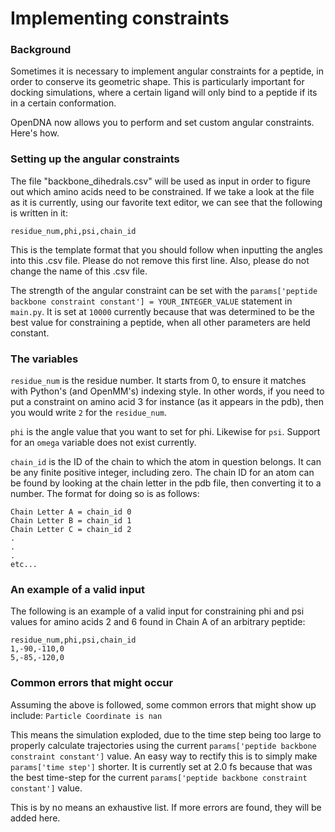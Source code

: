 # Implementing constraints
### Background

Sometimes it is necessary to implement angular constraints for a peptide, in order to conserve its geometric shape. 
This is particularly important for docking simulations, where a certain ligand will only bind to a peptide if its in a certain conformation.

OpenDNA now allows you to perform and set custom angular constraints. Here's how.

### Setting up the angular constraints

The file "backbone_dihedrals.csv" will be used as input in order to figure out which amino acids need to be constrained.
If we take a look at the file as it is currently, using our favorite text editor, we can see that the following is written in it:

```
residue_num,phi,psi,chain_id
```

This is the template format that you should follow when inputting the angles into this .csv file.
Please do not remove this first line. Also, please do not change the name of this .csv file.

The strength of the angular constraint can be set with the ```params['peptide backbone constraint constant'] = YOUR_INTEGER_VALUE``` statement in ```main.py```.
It is set at ```10000``` currently because that was determined to be the best value for constraining a peptide, when all other parameters are held constant.

### The variables
```residue_num``` is the residue number. It starts from 0, to ensure it matches with Python's (and OpenMM's) indexing style. 
In other words, if you need to put a constraint on amino acid 3 for instance (as it appears in the pdb), then you would write ```2``` for the ```residue_num```.

```phi``` is the angle value that you want to set for phi. Likewise for ```psi```. 
Support for an ```omega``` variable does not exist currently.

```chain_id``` is the ID of the chain to which the atom in question belongs. It can be any finite positive integer, including zero. 
The chain ID for an atom can be found by looking at the chain letter in the pdb file, then converting it to a number. The format for doing so is as follows:

```
Chain Letter A = chain_id 0
Chain Letter B = chain_id 1
Chain Letter C = chain_id 2
.
.
.
etc...
```

### An example of a valid input
The following is an example of a valid input for constraining phi and psi values for amino acids 2 and 6 found in Chain A of an arbitrary peptide:
```
residue_num,phi,psi,chain_id
1,-90,-110,0
5,-85,-120,0
```

### Common errors that might occur
Assuming the above is followed, some common errors that might show up include:
```Particle Coordinate is nan```

This means the simulation exploded, due to the time step being too large to properly calculate trajectories using the current
```params['peptide backbone constraint constant']``` value. An easy way to rectify this is to simply make ```params['time step']``` shorter.
It is currently set at 2.0 fs because that was the best time-step for the current ```params['peptide backbone constraint constant']``` value.

This is by no means an exhaustive list. If more errors are found, they will be added here.
